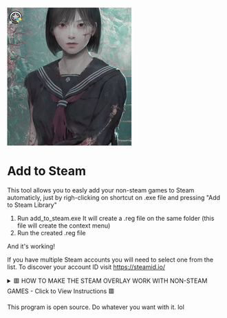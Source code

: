 ![Example GIF](Images/examplewin.gif)

# Add to Steam
This tool allows you to easly add your non-steam games to Steam automaticly, just by righ-clicking on shortcut on .exe file and pressing "Add to Steam Library"


1) Run add_to_steam.exe
It will create a .reg file on the same folder (this file will create the context menu)
2) Run the created .reg file

And it's working!

If you have multiple Steam accounts you will need to select one from the list.
To discover your account ID visit https://steamid.io/


<details> <summary>🟥 HOW TO MAKE THE STEAM OVERLAY WORK WITH NON-STEAM GAMES - Click to View Instructions 🟥</summary>

1. 🛑 Prerequisite: Disable Internal Steam Startup

If Steam tries to launch itself and the Scheduled Task tries to launch it, you will encounter conflicts. You must disable Steam's built-in auto-start feature first.

    Open the Steam desktop client.

    Go to Settings (Steam menu -> Settings).

    Navigate to the Interface tab.

    UNCHECK the option: "Run Steam when my computer starts".

    Click OK and fully close Steam.

2. 🛡️ Create the Windows Scheduled Task

This task will ensure Steam launches with "Highest Privileges" upon every login.

    Open the Task Scheduler (Search for Task Scheduler or run taskschd.msc).

    In the right-hand Actions pane, click Create Task....

Tab	Setting	Value
General	Name	Steam Admin Startup
General	Security Options	Check Run with highest privileges (Essential!)
General	Configure for	Your current Windows version (e.g., Windows 10/11)
Triggers	New...	Begin the task: At log on
Actions	New...	Action: Start a program
Actions	Program/script	"C:\Program Files (x86)\Steam\Steam.exe" (Use quotes!)
Settings		Check Allow task to be run on demand
Settings		Rule for task already running: Do not start a new instance

    Click OK to save the task. Windows will prompt you for your password to confirm the task's elevated rights.

Result: The next time you log into Windows, Steam will start automatically with Administrator privileges, solving the overlay issue for high-privilege games.

</details>

This program is open source. Do whatever you want with it. lol
